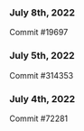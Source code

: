 ### July 8th, 2022

Commit #19697

### July 5th, 2022

Commit #314353


### July 4th, 2022

Commit #72281
